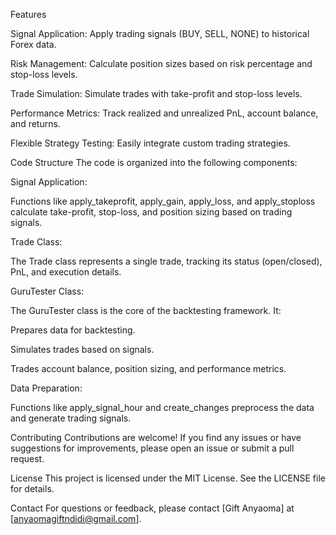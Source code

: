 Features

Signal Application: Apply trading signals (BUY, SELL, NONE) to historical Forex data.

Risk Management: Calculate position sizes based on risk percentage and stop-loss levels.

Trade Simulation: Simulate trades with take-profit and stop-loss levels.

Performance Metrics: Track realized and unrealized PnL, account balance, and returns.

Flexible Strategy Testing: Easily integrate custom trading strategies.

Code Structure
The code is organized into the following components:

Signal Application:

Functions like apply_takeprofit, apply_gain, apply_loss, and apply_stoploss calculate take-profit, stop-loss, and position sizing based on trading signals.

Trade Class:

The Trade class represents a single trade, tracking its status (open/closed), PnL, and execution details.

GuruTester Class:

The GuruTester class is the core of the backtesting framework. It:

Prepares data for backtesting.

Simulates trades based on signals.

Trades account balance, position sizing, and performance metrics.

Data Preparation:

Functions like apply_signal_hour and create_changes preprocess the data and generate trading signals.

Contributing
Contributions are welcome! If you find any issues or have suggestions for improvements, please open an issue or submit a pull request.

License
This project is licensed under the MIT License. See the LICENSE file for details.

Contact
For questions or feedback, please contact [Gift Anyaoma] at [anyaomagiftndidi@gmail.com].
